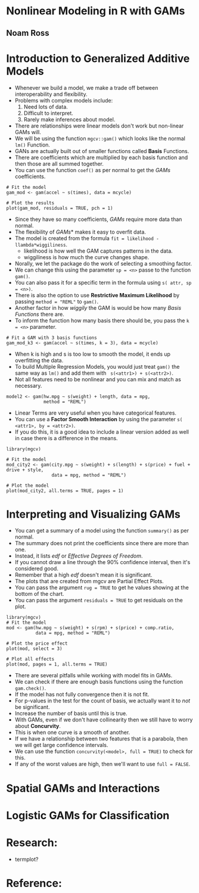 # Nonlinear Modeling in R with GAMs
## Noam Ross

# Introduction to Generalized Additive Models
- Whenever we build a model, we make a trade off between interoperability and flexibility.
- Problems with complex models include:
  1. Need lots of data.
  2. Difficult to interpret.
  3. Rarely make inferences about model.
- There are relationships were linear models don't work but non-linear GAMs will.
- We will be using the function `mgcv::gam()` which looks like the normal `lm()` Function.
- GANs are actually built out of smaller functions called **Basis** Functions.
- There are coefficients which are multiplied by each basis function and then those are all summed together.
- You can use the function `coef()` as per normal to get the *GAMs* coefficients.
```
# Fit the model
gam_mod <- gam(accel ~ s(times), data = mcycle)

# Plot the results
plot(gam_mod, residuals = TRUE, pch = 1)
```
- Since they have so many coefficients, *GAMs* require more data than normal.
- The flexibility of *GAMs** makes it easy to overfit data.
- The model is created from the formula `fit = likelihood - llambda*wiggiliness`.
  * likelihood is how well the GAM captures patterns in the data.
  * wiggiliness is how much the curve changes shape.
- Norally, we let the package do the work of selecting a smoothing factor.
- We can change this using the parameter `sp = <n>` passe to the function `gam()`.
- You can also pass it for a specific term in the formula using `s( attr, sp = <n>)`.
- There is also the option to use **Restrictive Maximum Likelihood** by passing `method = "REML"` to `gam()`.
- Another factor in how *wiggily* the GAM is would be how many *Basis Functions* there are.
- To inform the function how many basis there should be, you pass the `k = <n>` parameter.
```
# Fit a GAM with 3 basis functions
gam_mod_k3 <- gam(accel ~ s(times, k = 3), data = mcycle)
```
- When k is high and s is too low to smooth the model, it ends up overfitting the data.
- To build Multiple Regression Models, you would just treat `gam()` the same way as `lm()` and add them with ` s(<attr1>) + s(<attr2>)`.
- Not all features need to be nonlinear and you can mix and match as necessary.
```
model2 <- gam(hw.mpg ~ s(weight) + length, data = mpg,
              method = "REML")
```
- Linear Terms are very useful when you have categorical features.
- You can use a **Factor Smooth Interaction** by using the parameter `s( <attr1>, by = <attr2>)`.
- If you do this, it is a good idea to include a linear version added as well in case there is a difference in the means.
```
library(mgcv)

# Fit the model
mod_city2 <- gam(city.mpg ~ s(weight) + s(length) + s(price) + fuel + drive + style,
                 data = mpg, method = "REML")

# Plot the model
plot(mod_city2, all.terms = TRUE, pages = 1)
```


# Interpreting and Visualizing GAMs
- You can get a summary of a model using the function `summary()` as per normal.
- The summary does not print the coefficients since there are more than one.
- Instead, it lists *edf* or *Effective Degrees of Freedom*.
- If you cannot draw a line through the 90% confidence interval, then it's considered good.
- Remember that a high *edf* doesn't mean it is significant.
- The plots that are created from mgcv are Partial Effect Plots.
- You can pass the argument `rug = TRUE` to get he values showing at the bottom of the chart.
- You can pass the argument `residuals = TRUE` to get residuals on the plot.
```
library(mgcv)
# Fit the model
mod <- gam(hw.mpg ~ s(weight) + s(rpm) + s(price) + comp.ratio,
           data = mpg, method = "REML")

# Plot the price effect
plot(mod, select = 3)

# Plot all effects
plot(mod, pages = 1, all.terms = TRUE)
```
- There are several pitfalls while working with model fits in GAMs.
- We can check if there are enough basis functions using the function `gam.check()`.
- If the model has not fully convergence then it is not fit.
- For p-values in the test for the count of basis, we actually want it to *not* be significant.
- Increase the number of basis until this is true.
- With GAMs, even if we don't have collinearity then we still have to worry about **Concurvity**.
- This is when one curve is a smooth of another.
- If we have a relationship between two features that is a parabola, then we will get large confidence intervals.
- We can use the function `concurvity(<model>, full = TRUE)` to check for this.
- If any of the worst values are high, then we'll want to use `full = FALSE`.


# Spatial GAMs and Interactions

# Logistic GAMs for Classification

# Research:
- termplot?

# Reference:
